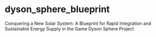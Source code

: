 # dyson_sphere_blueprint
Conquering a New Solar System: A Blueprint for Rapid Integration and Sustainable Energy Supply in the Game Dyson Sphere Project
